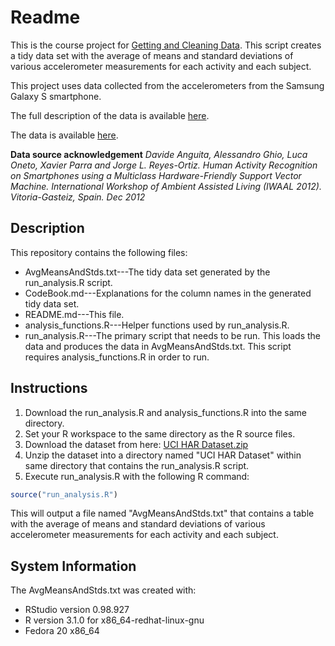 Readme
========================================================

This is the course project for [Getting and Cleaning Data](https://class.coursera.org/getdata-005). This script creates a tidy data set with the average of means and standard deviations of various accelerometer measurements for each activity and each subject. 

This project uses data collected from the accelerometers from the Samsung Galaxy S smartphone.

The full description of the data is available [here](http://archive.ics.uci.edu/ml/datasets/Human+Activity+Recognition+Using+Smartphones).

The data is available [here](https://d396qusza40orc.cloudfront.net/getdata%2Fprojectfiles%2FUCI%20HAR%20Dataset.zip).

**Data source acknowledgement** 
*Davide Anguita, Alessandro Ghio, Luca Oneto, Xavier Parra and Jorge L. Reyes-Ortiz. Human Activity Recognition on Smartphones using a Multiclass Hardware-Friendly Support Vector Machine. International Workshop of Ambient Assisted Living (IWAAL 2012). Vitoria-Gasteiz, Spain. Dec 2012*

Description
--------------------------------------------------------
This repository contains the following files:
* AvgMeansAndStds.txt---The tidy data set generated by the run_analysis.R script.
* CodeBook.md---Explanations for the column names in the generated tidy data set.
* README.md---This file.
* analysis_functions.R---Helper functions used by run_analysis.R. 
* run_analysis.R---The primary script that needs to be run. This loads the data and produces the data in AvgMeansAndStds.txt. This script requires analysis_functions.R in order to run.

Instructions
--------------------------------------------------------
1. Download the run_analysis.R and analysis_functions.R into the same directory.
2. Set your R workspace to the same directory as the R source files.
3. Download the dataset from here: [UCI HAR Dataset.zip](https://d396qusza40orc.cloudfront.net/getdata%2Fprojectfiles%2FUCI%20HAR%20Dataset.zip)
4. Unzip the dataset into a directory named "UCI HAR Dataset" within same directory that contains the run_analysis.R script.
5. Execute run_analysis.R with the following R command: 
```R
source("run_analysis.R")
```

This will output a file named "AvgMeansAndStds.txt" that contains a table with the average of means and standard deviations of various accelerometer measurements for each activity and each subject. 

System Information
--------------------------------------------------------
The AvgMeansAndStds.txt was created with:
* RStudio version 0.98.927
* R version 3.1.0 for x86_64-redhat-linux-gnu
* Fedora 20 x86_64


